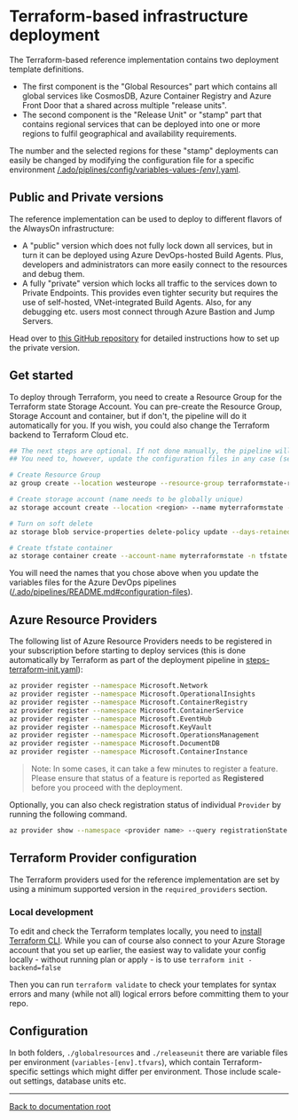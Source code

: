 # Terraform-based infrastructure deployment

The Terraform-based reference implementation contains two deployment template definitions.

- The first component is the "Global Resources" part which contains all global services like CosmosDB, Azure Container Registry and Azure Front Door that a shared across multiple "release units".
- The second component is the "Release Unit" or "stamp" part that contains regional services that can be deployed into one or more regions to fulfil geographical and availability requirements.

The number and the selected regions for these "stamp" deployments can easily be changed by modifying the configuration file for a specific environment [/.ado/piplines/config/variables-values-_[env]_.yaml](/.ado/pipelines/config).

## Public and Private versions

The reference implementation can be used to deploy to different flavors of the AlwaysOn infrastructure:

- A "public" version which does not fully lock down all services, but in turn it can be deployed using Azure DevOps-hosted Build Agents. Plus, developers and administrators can more easily connect to the resources and debug them.
- A fully "private" version which locks all traffic to the services down to Private Endpoints. This provides even tighter security but requires the use of self-hosted, VNet-integrated Build Agents. Also, for any debugging etc. users most connect through Azure Bastion and Jump Servers.

Head over to [this GitHub repository](https://github.com/Azure/Mission-Critical-Connected) for detailed instructions how to set up the private version.

## Get started

To deploy through Terraform, you need to create a Resource Group for the Terraform state Storage Account. You can pre-create the Resource Group, Storage Account and container, but if don't, the pipeline will do it automatically for you. If you wish, you could also change the Terraform backend to Terraform Cloud etc.

```bash
## The next steps are optional. If not done manually, the pipeline will create the storage account for you.
## You need to, however, update the configuration files in any case (see below).

# Create Resource Group
az group create --location westeurope --resource-group terraformstate-rg

# Create storage account (name needs to be globally unique)
az storage account create --location <region> --name myterraformstate --resource-group  terraformstate-rg --sku Standard_ZRS

# Turn on soft delete
az storage blob service-properties delete-policy update --days-retained 7 --account-name myterraformstate --enable true

# Create tfstate container
az storage container create --account-name myterraformstate -n tfstate
```

You will need the names that you chose above when you update the variables files for the Azure DevOps pipelines ([/.ado/pipelines/README.md#configuration-files](/.ado/pipelines/README.md#configuration-files)).

## Azure Resource Providers

The following list of Azure Resource Providers needs to be registered in your subscription before starting to deploy services (this is done automatically by Terraform as part of the deployment pipeline in [steps-terraform-init.yaml](/.ado/pipelines/templates/steps-terraform-init.yaml)):

```bash
az provider register --namespace Microsoft.Network
az provider register --namespace Microsoft.OperationalInsights
az provider register --namespace Microsoft.ContainerRegistry
az provider register --namespace Microsoft.ContainerService
az provider register --namespace Microsoft.EventHub
az provider register --namespace Microsoft.KeyVault
az provider register --namespace Microsoft.OperationsManagement
az provider register --namespace Microsoft.DocumentDB
az provider register --namespace Microsoft.ContainerInstance
```

> Note: In some cases, it can take a few minutes to register a feature. Please ensure that status of a feature is reported as **Registered** before you proceed with the deployment.

Optionally, you can also check registration status of individual `Provider` by running the following command.

```bash
az provider show --namespace <provider name> --query registrationState
```

## Terraform Provider configuration

The Terraform providers used for the reference implementation are set by using a minimum supported version in the `required_providers` section.

### Local development

To edit and check the Terraform templates locally, you need to [install Terraform CLI](https://learn.hashicorp.com/tutorials/terraform/install-cli). While you can of course also connect to your Azure Storage account that you set up earlier, the easiest way to validate your config locally - without running plan or apply - is to use `terraform init -backend=false`

Then you can run `terraform validate` to check your templates for syntax errors and many (while not all) logical errors before committing them to your repo.

## Configuration

In both folders, `./globalresources` and `./releaseunit` there are variable files per environment (`variables-[env].tfvars`), which contain Terraform-specific settings which might differ per environment. Those include scale-out settings, database units etc.

---

[Back to documentation root](/docs/README.md)
